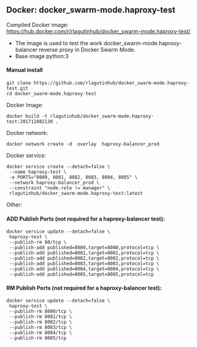 ## Docker: docker_swarm-mode.haproxy-test

Compiled Docker image: https://hub.docker.com/r/rlagutinhub/docker_swarm-mode.haproxy-test/

-	The image is used to test the work docker_swarm-mode.haproxy-balancer reverse proxy in Docker Swarm Mode.
-	Base image python:3

#### Manual install

```console
git clone https://github.com/rlagutinhub/docker_swarm-mode.haproxy-test.git
cd docker_swarm-mode.haproxy-test
```

Docker Image:

```console
docker build -t rlagutinhub/docker_swarm-mode.haproxy-test:201711082130 .
```

Docker network:

```console
docker network create -d  overlay  haproxy-balancer_prod
```

Docker service:

```console
docker service create --detach=false \
 --name haproxy-test \
 -e PORTS="8080, 8081, 8082, 8083, 8084, 8085" \
 --network haproxy-balancer_prod \
 --constraint "node.role != manager" \
 rlagutinhub/docker_swarm-mode.haproxy-test:latest
```

Other:

#### ADD Publish Ports (not required for a haproxy-balancer test):

```console
docker service update --detach=false \
 haproxy-test \
 --publish-rm 80/tcp \
 --publish-add published=8080,target=8080,protocol=tcp \
 --publish-add published=8081,target=8081,protocol=tcp \
 --publish-add published=8082,target=8082,protocol=tcp \
 --publish-add published=8083,target=8083,protocol=tcp \
 --publish-add published=8084,target=8084,protocol=tcp \
 --publish-add published=8085,target=8085,protocol=tcp
```

#### RM Publish Ports (not required for a haproxy-balancer test):

```console
docker service update --detach=false \
 haproxy-test \
 --publish-rm 8080/tcp \
 --publish-rm 8081/tcp \
 --publish-rm 8082/tcp \
 --publish-rm 8083/tcp \
 --publish-rm 8084/tcp \
 --publish-rm 8085/tcp
 ```
